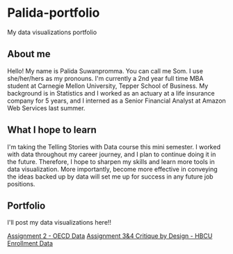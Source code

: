 # Palida-portfolio
My data visualizations portfolio

## About me
Hello! My name is Palida Suwanpromma. You can call me Som. I use she/her/hers as my pronouns. I'm currently a 2nd year full time MBA student at Carnegie Mellon University, Tepper School of Business. My background is in Statistics and I worked as an actuary at a life insurance company for 5 years, and I interned as a Senior Financial Analyst at Amazon Web Services last summer.

## What I hope to learn
I'm taking the Telling Stories with Data course this mini semester. I worked with data throughout my career journey, and I plan to continue doing it in the future. Therefore, I hope to sharpen my skills and learn more tools in data visualization. More importantly, become more effective in conveying the ideas backed up by data will set me up for success in any future job positions.

## Portfolio
I'll post my data visualizations here!!

[Assignment 2 - OECD Data](https://sompalida.github.io/Palida-portfolio/oecd_data.html)
[Assignment 3&4 Critique by Design - HBCU Enrollment Data](https://sompalida.github.io/Palida-portfolio/assignment3-4.html)

